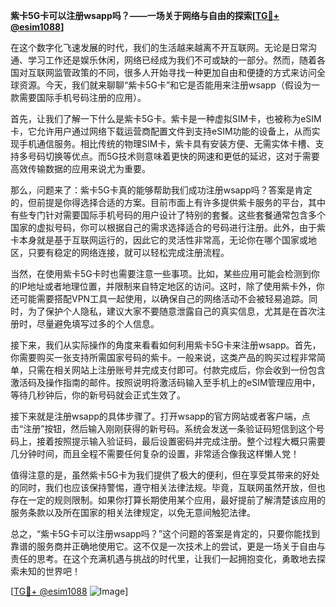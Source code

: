 **紫卡5G卡可以注册wsapp吗？——一场关于网络与自由的探索[[TG💪+ @esim1088](https://t.me/s/esim1088)]**

在这个数字化飞速发展的时代，我们的生活越来越离不开互联网。无论是日常沟通、学习工作还是娱乐休闲，网络已经成为我们不可或缺的一部分。然而，随着各国对互联网监管政策的不同，很多人开始寻找一种更加自由和便捷的方式来访问全球资源。今天，我们就来聊聊“紫卡5G卡”和它是否能用来注册wsapp（假设为一款需要国际手机号码注册的应用）。

首先，让我们了解一下什么是紫卡5G卡。紫卡是一种虚拟SIM卡，也被称为eSIM卡，它允许用户通过网络下载运营商配置文件到支持eSIM功能的设备上，从而实现手机通信服务。相比传统的物理SIM卡，紫卡具有安装方便、无需实体卡槽、支持多号码切换等优点。而5G技术则意味着更快的网速和更低的延迟，这对于需要高效传输数据的应用来说尤为重要。

那么，问题来了：紫卡5G卡真的能够帮助我们成功注册wsapp吗？答案是肯定的，但前提是你得选择合适的方案。目前市面上有许多提供紫卡服务的平台，其中有些专门针对需要国际手机号码的用户设计了特别的套餐。这些套餐通常包含多个国家的虚拟号码，你可以根据自己的需求选择适合的号码进行注册。此外，由于紫卡本身就是基于互联网运行的，因此它的灵活性非常高，无论你在哪个国家或地区，只要有稳定的网络连接，就可以轻松完成注册流程。

当然，在使用紫卡5G卡时也需要注意一些事项。比如，某些应用可能会检测到你的IP地址或者地理位置，并限制来自特定地区的访问。这时，除了使用紫卡外，你还可能需要搭配VPN工具一起使用，以确保自己的网络活动不会被轻易追踪。同时，为了保护个人隐私，建议大家不要随意泄露自己的真实信息，尤其是在首次注册时，尽量避免填写过多的个人信息。

接下来，我们从实际操作的角度来看看如何利用紫卡5G卡来注册wsapp。首先，你需要购买一张支持所需国家号码的紫卡。一般来说，这类产品的购买过程非常简单，只需在相关网站上注册账号并完成支付即可。付款完成后，你会收到一份包含激活码及操作指南的邮件。按照说明将激活码输入至手机上的eSIM管理应用中，等待几秒钟后，你的新号码就会正式生效了。

接下来就是注册wsapp的具体步骤了。打开wsapp的官方网站或者客户端，点击“注册”按钮，然后输入刚刚获得的新号码。系统会发送一条验证码短信到这个号码上，接着按照提示输入验证码，最后设置密码并完成注册。整个过程大概只需要几分钟时间，而且全程不需要任何复杂的设置，非常适合像我这样懒人党！

值得注意的是，虽然紫卡5G卡为我们提供了极大的便利，但在享受其带来的好处的同时，我们也应该保持警惕，遵守相关法律法规。毕竟，互联网虽然开放，但也存在一定的规则限制。如果你打算长期使用某个应用，最好提前了解清楚该应用的服务条款以及所在国家的相关法律规定，以免无意间触犯法律。

总之，“紫卡5G卡可以注册wsapp吗？”这个问题的答案是肯定的，只要你能找到靠谱的服务商并正确地使用它。这不仅是一次技术上的尝试，更是一场关于自由与责任的思考。在这个充满机遇与挑战的时代里，让我们一起拥抱变化，勇敢地去探索未知的世界吧！

[[TG💪+ @esim1088](https://t.me/s/esim1088) ![Image](https://i.postimg.cc/4NQfJmqS/Snipaste-2025-05-13-00-14-12.png)]